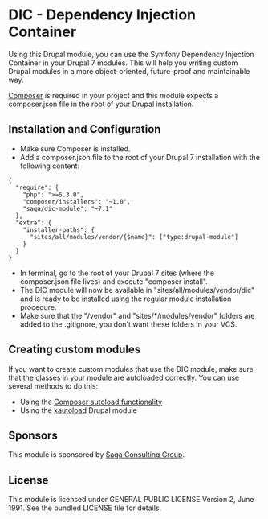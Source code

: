 # DIC - Dependency Injection Container
Using this Drupal module, you can use the Symfony Dependency Injection Container in your Drupal 7 modules. This will help you writing custom Drupal modules in a more object-oriented, future-proof and maintainable way.

[Composer](https://getcomposer.org/ "Composer") is required in your project and this module expects a composer.json file in the root of your Drupal installation.

## Installation and Configuration
- Make sure Composer is installed.
- Add a composer.json file to the root of your Drupal 7 installation with the following content:
```
{
  "require": {
    "php": ">=5.3.0",
    "composer/installers": "~1.0",
    "saga/dic-module": "~7.1"
  },
  "extra": {
    "installer-paths": {
      "sites/all/modules/vendor/{$name}": ["type:drupal-module"]
    }
  }
}
```
- In terminal, go to the root of your Drupal 7 sites (where the composer.json file lives) and execute "composer install".
- The DIC module will now be available in "sites/all/modules/vendor/dic" and is ready to be installed using the regular module installation procedure.
- Make sure that the "/vendor" and "sites/*/modules/vendor" folders are added to the .gitignore, you don't want these folders in your VCS.

## Creating custom modules
If you want to create custom modules that use the DIC module, make sure that the classes in your module are autoloaded correctly. You can use several methods to do this:

- Using the [Composer autoload functionality](https://getcomposer.org/doc/01-basic-usage.md#autoloading "Composer autoload functionality")
- Using the [xautoload](https://www.drupal.org/project/xautoload "xautoload") Drupal module

## Sponsors
This module is sponsored by [Saga Consulting Group](http://www.saga.be "Saga Consulting Group").

## License
This module is licensed under GENERAL PUBLIC LICENSE Version 2, June 1991. See the bundled LICENSE file for details.
